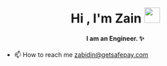 <h1 align="center">Hi , I'm Zain <img src="https://media.giphy.com/media/hvRJCLFzcasrR4ia7z/giphy.gif" width="35"></h1>
<h4 align="center">I am an Engineer. ✨
</h4>

- 📫 How to reach me zabidin@getsafepay.com

<!---
zainsp/zainsp is a ✨ special ✨ repository because its `README.md` (this file) appears on your GitHub profile.
You can click the Preview link to take a look at your changes.
--->

